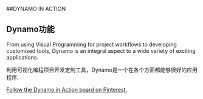 ##DYNAMO IN ACTION   
## Dynamo功能

From using Visual Programming for project workflows to developing customized tools, Dynamo is an integral aspect to a wide variety of exciting applications.

利用可视化编程项目开发定制工具，Dynamo是一个在各个方面都能够很好的应用程序.


<a data-pin-do="embedBoard" href="http://www.pinterest.com/modelabnyc/dynamo-in-action/" data-pin-scale-width="240" data-pin-scale-height="1280" data-pin-board-width="770">Follow the Dynamo in Action board on Pinterest.</a>
<!-- Please call pinit.js only once per page -->
<script type="text/javascript" async defer src="//assets.pinterest.com/js/pinit.js"></script>
